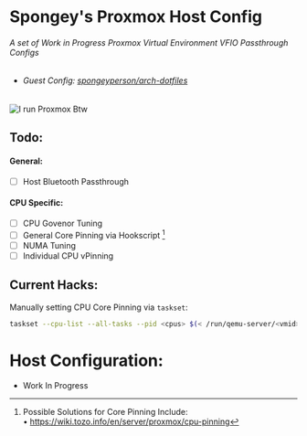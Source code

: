 # Spongey's Proxmox Host Config
###### A set of Work in Progress Proxmox Virtual Environment VFIO Passthrough Configs 
- ###### Guest Config: [spongeyperson/arch-dotfiles](https://github.com/spongeyperson/arch-dotfiles)

![I run Proxmox Btw](https://user-images.githubusercontent.com/28176188/140871643-2361b015-48c2-4aa0-b68c-f7c3e8e595d6.png)

## Todo:
#### General:
- [ ] Host Bluetooth Passthrough


#### CPU Specific:
- [ ] CPU Govenor Tuning
- [ ] General Core Pinning via Hookscript [^1]
- [ ] NUMA Tuning
- [ ] Individual CPU vPinning

## Current Hacks:
Manually setting CPU Core Pinning via `taskset`:
```bash
taskset --cpu-list --all-tasks --pid <cpus> $(< /run/qemu-server/<vmid>.pid)
```

# Host Configuration:

- Work In Progress

[^1]: Possible Solutions for Core Pinning Include:  
  • https://wiki.tozo.info/en/server/proxmox/cpu-pinning
